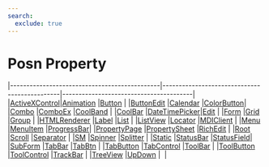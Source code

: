 ```yaml
---
search:
  exclude: true
---
```


<h1 class="heading"><span class="name">Posn Property</span></h1>

|----------------------------------------------|----------------------------------------------|----------------------------------------|
|[ActiveXControl](../objects/activexcontrol.md)|[Animation](../objects/animation.md)          |[Button](../objects/button.md)          |
|[ButtonEdit](../objects/buttonedit.md)        |[Calendar](../objects/calendar.md)            |[ColorButton](../objects/colorbutton.md)|
|[Combo](../objects/combo.md)                  |[ComboEx](../objects/comboex.md)              |[CoolBand](../objects/coolband.md)      |
|[CoolBar](../objects/coolbar.md)              |[DateTimePicker](../objects/datetimepicker.md)|[Edit](../objects/edit.md)              |
|[Form](../objects/form.md)                    |[Grid](../objects/grid.md)                    |[Group](../objects/group.md)            |
|[HTMLRenderer](../objects/htmlrenderer.md)    |[Label](../objects/label.md)                  |[List](../objects/list.md)              |
|[ListView](../objects/listview.md)            |[Locator](../objects/locator.md)              |[MDIClient](../objects/mdiclient.md)    |
|[Menu](../objects/menu.md)                    |[MenuItem](../objects/menuitem.md)            |[ProgressBar](../objects/progressbar.md)|
|[PropertyPage](../objects/propertypage.md)    |[PropertySheet](../objects/propertysheet.md)  |[RichEdit](../objects/richedit.md)      |
|[Root](../objects/root.md)                    |[Scroll](../objects/scroll.md)                |[Separator](../objects/separator.md)    |
|[SM](../objects/sm.md)                        |[Spinner](../objects/spinner.md)              |[Splitter](../objects/splitter.md)      |
|[Static](../objects/static.md)                |[StatusBar](../objects/statusbar.md)          |[StatusField](../objects/statusfield.md)|
|[SubForm](../objects/subform.md)              |[TabBar](../objects/tabbar.md)                |[TabBtn](../objects/tabbtn.md)          |
|[TabButton](../objects/tabbutton.md)          |[TabControl](../objects/tabcontrol.md)        |[ToolBar](../objects/toolbar.md)        |
|[ToolButton](../objects/toolbutton.md)        |[ToolControl](../objects/toolcontrol.md)      |[TrackBar](../objects/trackbar.md)      |
|[TreeView](../objects/treeview.md)            |[UpDown](../objects/updown.md)                |&nbsp;                                  |
